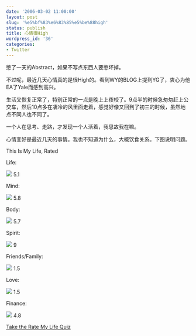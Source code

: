 ```yaml
---
date: '2006-03-02 11:00:00'
layout: post
slug: '%e5%bf%83%e6%83%85%e5%be%88high'
status: publish
title: 心情很High
wordpress_id: '36'
categories:
- Twitter
---
```


憋了一天的Abstract，如果不写点东西人要憋坏掉。


不过呢，最近几天心情真的是很High的。看到WY的BLOG上提到YG了，衷心为他EA了Yale而感到高兴。


生活又恢复正常了，特别正常的一点是晚上上夜校了。9点半的时候急匆匆赶上公交车，然后10点多在凄冷的风里面走着，感觉好像又回到了初三的时候，虽然地点不同人也不同了。


一个人在思考、走路，才发现一个人活着，我思故我在嘛。


心情变好是最近几天的事情。我也不知道为什么，大概饮食关系。下图说明问题。











This Is My Life, Rated




Life:

![](http://www.monkeyquiz.com/img/yelgrebar.gif) 5.1




Mind:

![](http://www.monkeyquiz.com/img/grebar.gif) 5.8




Body:

![](http://www.monkeyquiz.com/img/grebar.gif) 5.7




Spirit:

![](http://www.monkeyquiz.com/img/blupurbar.gif) 9




Friends/Family:

![](http://www.monkeyquiz.com/img/redorbar.gif) 1.5




Love:

![](http://www.monkeyquiz.com/img/redorbar.gif) 1.5




Finance:

![](http://www.monkeyquiz.com/img/yelgrebar.gif) 4.8




[Take the Rate My Life Quiz](http://www.monkeyquiz.com/life/rate_my_life.html)
